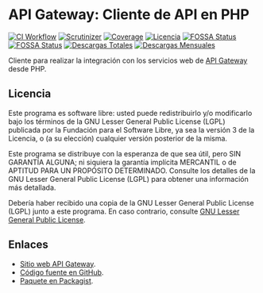 API Gateway: Cliente de API en PHP
==================================

[![CI Workflow](https://github.com/apigatewaycl/apigateway-api-client-php/actions/workflows/ci.yml/badge.svg?branch=master&event=push)](https://github.com/apigatewaycl/apigateway-api-client-php/actions/workflows/ci.yml?query=branch%3Amaster)
[![Scrutinizer](https://scrutinizer-ci.com/g/apigatewaycl/apigateway-api-client-php/badges/quality-score.png?b=master)](https://scrutinizer-ci.com/g/apigatewaycl/apigateway-api-client-php/)
[![Coverage](https://scrutinizer-ci.com/g/apigatewaycl/apigateway-api-client-php/badges/coverage.png?b=master)](https://scrutinizer-ci.com/g/apigatewaycl/apigateway-api-client-php/)
[![Licencia](https://poser.pugx.org/apigatewaycl/apigateway-api-client/license)](https://packagist.org/packages/apigatewaycl/apigateway-api-client)
[![FOSSA Status](https://app.fossa.com/api/projects/git%2Bgithub.com%2Fapigatewaycl%2Fapigateway-api-client-php.svg?type=shield&issueType=license)](https://app.fossa.com/projects/git%2Bgithub.com%2Fapigatewaycl%2Fapigateway-api-client-php?ref=badge_shield&issueType=license)
[![FOSSA Status](https://app.fossa.com/api/projects/git%2Bgithub.com%2Fapigatewaycl%2Fapigateway-api-client-php.svg?type=shield&issueType=security)](https://app.fossa.com/projects/git%2Bgithub.com%2Fapigatewaycl%2Fapigateway-api-client-php?ref=badge_shield&issueType=security)
[![Descargas Totales](https://poser.pugx.org/apigatewaycl/apigateway-api-client/downloads)](https://packagist.org/packages/apigatewaycl/apigateway-api-client)
[![Descargas Mensuales](https://poser.pugx.org/apigatewaycl/apigateway-api-client/d/monthly)](https://packagist.org/packages/apigatewaycl/apigateway-api-client)

Cliente para realizar la integración con los servicios web de [API Gateway](https://www.apigateway.cl) desde PHP.

Licencia
--------

Este programa es software libre: usted puede redistribuirlo y/o modificarlo
bajo los términos de la GNU Lesser General Public License (LGPL) publicada
por la Fundación para el Software Libre, ya sea la versión 3 de la Licencia,
o (a su elección) cualquier versión posterior de la misma.

Este programa se distribuye con la esperanza de que sea útil, pero SIN
GARANTÍA ALGUNA; ni siquiera la garantía implícita MERCANTIL o de APTITUD
PARA UN PROPÓSITO DETERMINADO. Consulte los detalles de la GNU Lesser General
Public License (LGPL) para obtener una información más detallada.

Debería haber recibido una copia de la GNU Lesser General Public License
(LGPL) junto a este programa. En caso contrario, consulte
[GNU Lesser General Public License](http://www.gnu.org/licenses/lgpl.html).

Enlaces
-------

- [Sitio web API Gateway](https://www.apigateway.cl).
- [Código fuente en GitHub](https://github.com/apigatewaycl/apigateway-api-client-php).
- [Paquete en Packagist](https://packagist.org/packages/apigatewaycl/apigateway-api-client).
